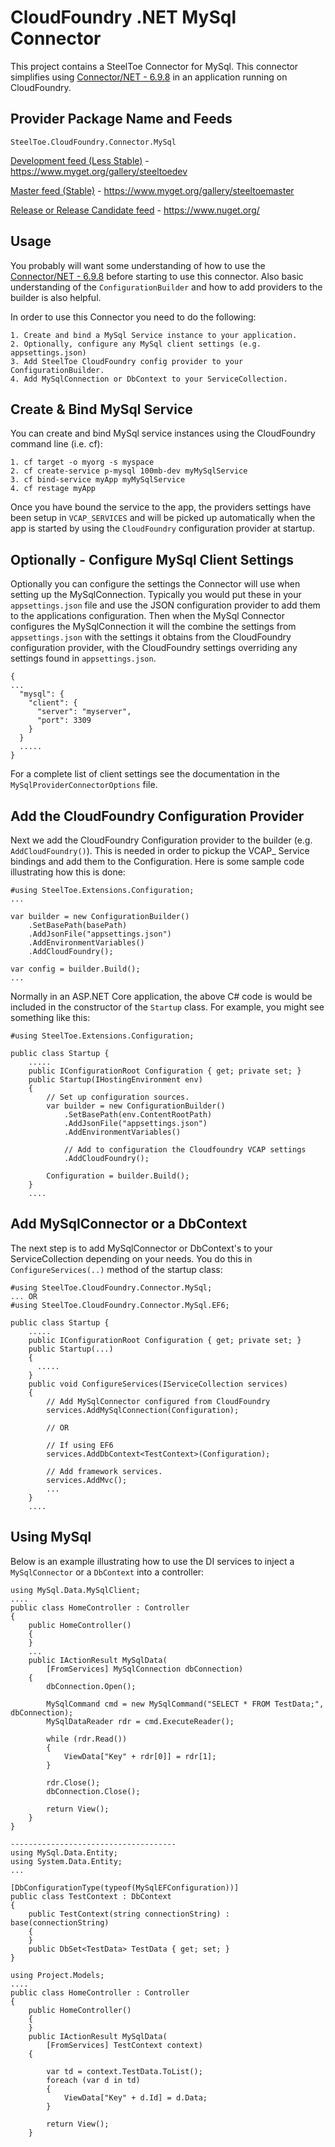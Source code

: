 ﻿# CloudFoundry .NET MySql Connector

This project contains a SteelToe Connector for MySql.  This connector simplifies using [Connector/NET - 6.9.8](https://dev.mysql.com/downloads/connector/net/) in an application running on CloudFoundry.

## Provider Package Name and Feeds

`SteelToe.CloudFoundry.Connector.MySql`

[Development feed (Less Stable)](https://www.myget.org/gallery/steeltoedev) - https://www.myget.org/gallery/steeltoedev

[Master feed (Stable)](https://www.myget.org/gallery/steeltoemaster) - https://www.myget.org/gallery/steeltoemaster

[Release or Release Candidate feed](https://www.nuget.org/) - https://www.nuget.org/

## Usage
You probably will want some understanding of how to use the [Connector/NET - 6.9.8](https://dev.mysql.com/downloads/connector/net/) before starting to use this connector. Also basic understanding of the `ConfigurationBuilder` and how to add providers to the builder is also helpful.

In order to use this Connector you need to do the following:
```
1. Create and bind a MySql Service instance to your application.
2. Optionally, configure any MySql client settings (e.g. appsettings.json)
3. Add SteelToe CloudFoundry config provider to your ConfigurationBuilder.
4. Add MySqlConnection or DbContext to your ServiceCollection.
```
## Create & Bind MySql Service
You can create and bind MySql service instances using the CloudFoundry command line (i.e. cf):
```
1. cf target -o myorg -s myspace
2. cf create-service p-mysql 100mb-dev myMySqlService
3. cf bind-service myApp myMySqlService
4. cf restage myApp
```
Once you have bound the service to the app, the providers settings have been setup in `VCAP_SERVICES` and will be picked up automatically when the app is started by using the `CloudFoundry` configuration provider at startup.

## Optionally - Configure MySql Client Settings
Optionally you can configure the settings the Connector will use when setting up the MySqlConnection. Typically you would put these in your `appsettings.json` file and use the JSON configuration provider to add them to the applications configuration. Then when the MySql Connector configures the MySqlConnection it will the combine the settings from `appsettings.json` with the settings it obtains from the CloudFoundry configuration provider, with the CloudFoundry settings overriding any settings found in `appsettings.json`.

```
{
...
  "mysql": {
    "client": {
      "server": "myserver",
      "port": 3309
    }
  }
  .....
}
```

 
For a complete list of client settings see the documentation in the `MySqlProviderConnectorOptions` file.

## Add the CloudFoundry Configuration Provider
Next we add the CloudFoundry Configuration provider to the builder (e.g. `AddCloudFoundry()`). This is needed in order to pickup the VCAP_ Service bindings and add them to the Configuration. Here is some sample code illustrating how this is done:
```
#using SteelToe.Extensions.Configuration;
...

var builder = new ConfigurationBuilder()
    .SetBasePath(basePath)
    .AddJsonFile("appsettings.json")
    .AddEnvironmentVariables()                   
    .AddCloudFoundry();
          
var config = builder.Build();
...

```
Normally in an ASP.NET Core application, the above C# code is would be included in the constructor of the `Startup` class. For example, you might see something like this:
```
#using SteelToe.Extensions.Configuration;

public class Startup {
    .....
    public IConfigurationRoot Configuration { get; private set; }
    public Startup(IHostingEnvironment env)
    {
        // Set up configuration sources.
        var builder = new ConfigurationBuilder()
            .SetBasePath(env.ContentRootPath)
            .AddJsonFile("appsettings.json")
            .AddEnvironmentVariables()

            // Add to configuration the Cloudfoundry VCAP settings
            .AddCloudFoundry();

        Configuration = builder.Build();
    }
    ....
```

## Add MySqlConnector or a DbContext
The next step is to add MySqlConnector or DbContext's to your ServiceCollection depending on your needs.  You do this in `ConfigureServices(..)` method of the startup class:
```
#using SteelToe.CloudFoundry.Connector.MySql;
... OR
#using SteelToe.CloudFoundry.Connector.MySql.EF6;

public class Startup {
    .....
    public IConfigurationRoot Configuration { get; private set; }
    public Startup(...)
    {
      .....
    }
    public void ConfigureServices(IServiceCollection services)
    {
        // Add MySqlConnector configured from CloudFoundry
        services.AddMySqlConnection(Configuration);

        // OR 

        // If using EF6
        services.AddDbContext<TestContext>(Configuration);

        // Add framework services.
        services.AddMvc();
        ...
    }
    ....
```
## Using MySql
Below is an example illustrating how to use the DI services to inject a `MySqlConnector` or a `DbContext` into a controller:


```
using MySql.Data.MySqlClient;
....
public class HomeController : Controller
{
    public HomeController()
    {
    }
    ...
    public IActionResult MySqlData(
        [FromServices] MySqlConnection dbConnection)
    {
        dbConnection.Open();

        MySqlCommand cmd = new MySqlCommand("SELECT * FROM TestData;", dbConnection);
        MySqlDataReader rdr = cmd.ExecuteReader();

        while (rdr.Read())
        {
            ViewData["Key" + rdr[0]] = rdr[1];
        }

        rdr.Close();
        dbConnection.Close();

        return View();
    }
}

-------------------------------------
using MySql.Data.Entity;
using System.Data.Entity;
...

[DbConfigurationType(typeof(MySqlEFConfiguration))]
public class TestContext : DbContext
{
    public TestContext(string connectionString) : base(connectionString)
    {
    }
    public DbSet<TestData> TestData { get; set; }
}

using Project.Models;
....
public class HomeController : Controller
{
    public HomeController()
    {
    }
    public IActionResult MySqlData(
        [FromServices] TestContext context)
    {

        var td = context.TestData.ToList();
        foreach (var d in td)
        {
            ViewData["Key" + d.Id] = d.Data;
        }

        return View();
    }

``` 
